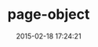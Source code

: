 ---
layout: post
title:  "page-object"
repo:   "cheezy/page-object"
date:   2015-02-18 17:24:21
gemurl: http://github.com/cheezy/page-object
---